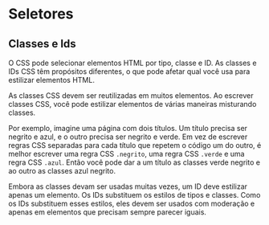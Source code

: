 # Seletores

## Classes e Ids

O CSS pode selecionar elementos HTML por tipo, classe e ID. As classes e IDs CSS têm propósitos diferentes, o que pode afetar qual você usa para estilizar elementos HTML.

As classes CSS devem ser reutilizadas em muitos elementos. Ao escrever classes CSS, você pode estilizar elementos de várias maneiras misturando classes.

Por exemplo, imagine uma página com dois títulos. Um título precisa ser negrito e azul, e o outro precisa ser negrito e verde. Em vez de escrever regras CSS separadas para cada título que repetem o código um do outro, é melhor escrever uma regra CSS `.negrito`, uma regra CSS `.verde` e uma regra CSS `.azul`. Então você pode dar a um título as classes verde negrito e ao outro as classes azul negrito.

Embora as classes devam ser usadas muitas vezes, um ID deve estilizar apenas um elemento. Os IDs substituem os estilos de tipos e classes. Como os IDs substituem esses estilos, eles devem ser usados ​​com moderação e apenas em elementos que precisam sempre parecer iguais.
